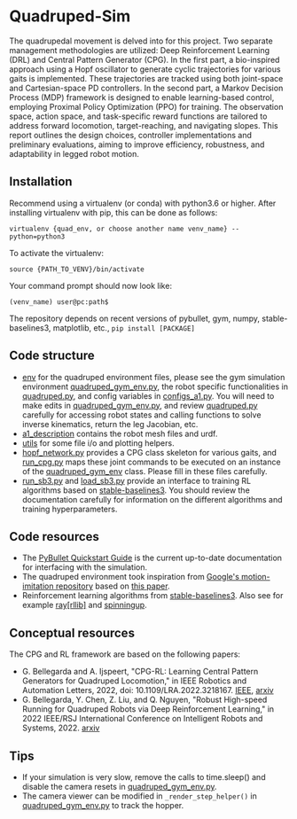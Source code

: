 # Quadruped-Sim
The quadrupedal movement is delved into for this project. Two separate management methodologies are utilized: Deep Reinforcement Learning (DRL) and Central Pattern Generator (CPG). In the first part, a bio-inspired approach using a  Hopf oscillator to generate cyclic trajectories for various gaits is implemented. These trajectories are tracked using both joint-space and Cartesian-space PD controllers. In the second part, a Markov Decision Process (MDP) framework is designed to enable learning-based control, employing Proximal Policy Optimization (PPO) for training. The observation space, action space, and task-specific reward functions are tailored to address forward locomotion, target-reaching, and navigating slopes. This report outlines the design choices, controller implementations and preliminary evaluations, aiming to improve efficiency, robustness, and adaptability in legged robot motion.

## Installation

Recommend using a virtualenv (or conda) with python3.6 or higher. After installing virtualenv with pip, this can be done as follows:

`virtualenv {quad_env, or choose another name venv_name} --python=python3`

To activate the virtualenv: 

`source {PATH_TO_VENV}/bin/activate` 

Your command prompt should now look like: 

`(venv_name) user@pc:path$`

The repository depends on recent versions of pybullet, gym, numpy, stable-baselines3, matplotlib, etc., `pip install [PACKAGE]` 



## Code structure

- [env](./env) for the quadruped environment files, please see the gym simulation environment [quadruped_gym_env.py](./env/quadruped_gym_env.py), the robot specific functionalities in [quadruped.py](./env/quadruped.py), and config variables in [configs_a1.py](./env/configs_a1.py). You will need to make edits in [quadruped_gym_env.py](./env/quadruped_gym_env.py), and review [quadruped.py](./env/quadruped.py) carefully for accessing robot states and calling functions to solve inverse kinematics, return the leg Jacobian, etc. 
- [a1_description](./a1_description) contains the robot mesh files and urdf.
- [utils](./utils) for some file i/o and plotting helpers.
- [hopf_network.py](./env/hopf_network.py) provides a CPG class skeleton for various gaits, and [run_cpg.py](run_cpg.py) maps these joint commands to be executed on an instance of the  [quadruped_gym_env](./env/quadruped_gym_env.py) class. Please fill in these files carefully. 
- [run_sb3.py](./run_sb3.py) and [load_sb3.py](./load_sb3.py) provide an interface to training RL algorithms based on [stable-baselines3](https://github.com/DLR-RM/stable-baselines3). You should review the documentation carefully for information on the different algorithms and training hyperparameters. 

## Code resources
- The [PyBullet Quickstart Guide](https://docs.google.com/document/d/10sXEhzFRSnvFcl3XxNGhnD4N2SedqwdAvK3dsihxVUA/edit#heading=h.2ye70wns7io3) is the current up-to-date documentation for interfacing with the simulation. 
- The quadruped environment took inspiration from [Google's motion-imitation repository](https://github.com/google-research/motion_imitation) based on [this paper](https://xbpeng.github.io/projects/Robotic_Imitation/2020_Robotic_Imitation.pdf). 
- Reinforcement learning algorithms from [stable-baselines3](https://github.com/DLR-RM/stable-baselines3). Also see for example [ray[rllib]](https://github.com/ray-project/ray) and [spinningup](https://github.com/openai/spinningup). 

## Conceptual resources
The CPG and RL framework are based on the following papers:
- G. Bellegarda and A. Ijspeert, "CPG-RL: Learning Central Pattern Generators for Quadruped Locomotion," in IEEE Robotics and Automation Letters, 2022, doi: 10.1109/LRA.2022.3218167. [IEEE](https://ieeexplore.ieee.org/abstract/document/9932888), [arxiv](https://arxiv.org/abs/2211.00458)
- G. Bellegarda, Y. Chen, Z. Liu, and Q. Nguyen, "Robust High-speed Running for Quadruped Robots via Deep Reinforcement Learning," in 2022 IEEE/RSJ International Conference on Intelligent Robots and Systems, 2022. [arxiv](https://arxiv.org/abs/2103.06484)

## Tips
- If your simulation is very slow, remove the calls to time.sleep() and disable the camera resets in [quadruped_gym_env.py](./env/quadruped_gym_env.py).
- The camera viewer can be modified in `_render_step_helper()` in [quadruped_gym_env.py](./env/quadruped_gym_env.py) to track the hopper.
